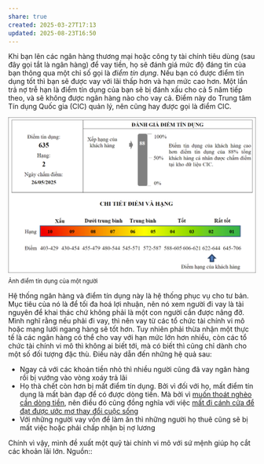 ```yaml
---
share: true
created: 2025-03-27T17:13
updated: 2025-08-23T16:50
---
```

Khi bạn lên các ngân hàng thương mại hoặc công ty tài chính tiêu dùng (sau đây gọi tắt là ngân hàng) để vay tiền, họ sẽ đánh giá mức độ đáng tin của bạn thông qua một chỉ số gọi là *điểm tín dụng*. Nếu bạn có được điểm tín dụng tốt thì bạn sẽ được vay với lãi thấp hơn và hạn mức cao hơn. Một lần trả nợ trễ hạn là điểm tín dụng của bạn sẽ bị đánh xấu cho cả 5 năm tiếp theo, và sẽ không được ngân hàng nào cho vay cả. Điểm này do Trung tâm Tín dụng Quốc gia (CIC) quản lý, nên cũng hay được gọi là điểm CIC. 

![Điểm tín dụng của Nhật.png](../../assets/attachments/%C4%90i%E1%BB%83m%20t%C3%ADn%20d%E1%BB%A5ng%20c%E1%BB%A7a%20Nh%E1%BA%ADt.png)
<sub>Ảnh điểm tín dụng của một người</sub>

Hệ thống ngân hàng và điểm tín dụng này là hệ thống phục vụ cho tư bản. Mục tiêu của nó là để tối đa hoá lợi nhuận, nên nó xem người đi vay là tài nguyên để khai thác chứ không phải là một con người cần được nâng đỡ. Mình nghĩ rằng nếu phải đi vay, thì nên vay từ các tổ chức tài chính vi mô hoặc mạng lưới ngang hàng sẽ tốt hơn. Tuy nhiên phải thừa nhận một thực tế là các ngân hàng có thể cho vay với hạn mức lớn hơn nhiều, còn các tổ chức tài chính vi mô thì không ai biết tới, mà có biết thì cũng chỉ dành cho một số đối tượng đặc thù. Điều này dẫn đến những hệ quả sau: 
- Ngay cả với các khoản tiền nhỏ thì nhiều người cũng đã vay ngân hàng rồi bị vướng vào vòng xoáy trả lãi 
- Họ thà chết còn hơn bị mất điểm tín dụng. Bởi vì đối với họ, mất điểm tín dụng là mất bàn đạp để có được dòng tiền. Mà bởi vì [muốn thoát nghèo cần dòng tiền](../../%E2%9A%A1Hi%E1%BB%83u%20bi%E1%BA%BFt%20s%C3%A2u/Ki%E1%BA%BFm%20ti%E1%BB%81n/T%E1%BB%B1%20%C4%91%E1%BA%A7u%20t%C6%B0/Mu%E1%BB%91n%20tho%C3%A1t%20ngh%C3%A8o%20c%E1%BA%A7n%20d%C3%B2ng%20ti%E1%BB%81n.md), nên điều đó cũng đồng nghĩa với việc [mất đi cánh cửa để đạt được ước mơ thay đổi cuộc sống](../../%F0%9F%93%9CT%C3%A0i%20nguy%C3%AAn/Ni%E1%BB%81m%20tin,%20di%E1%BB%85n%20ng%C3%B4n/Ti%E1%BB%81n/N%E1%BB%A3/Vi%E1%BB%87c%20c%C3%B3%20%C4%91%C6%B0%E1%BB%A3c%20d%C3%B2ng%20ti%E1%BB%81n%20l%C3%A0%20c%C3%A1nh%20c%E1%BB%ADa%20%C4%91%E1%BB%83%20%C4%91%E1%BA%A1t%20%C4%91%C6%B0%E1%BB%A3c%20%C6%B0%E1%BB%9Bc%20m%C6%A1%20thay%20%C4%91%E1%BB%95i%20cu%E1%BB%99c%20s%E1%BB%91ng.md)
- Với những người vay vốn để làm ăn thì những người họ thuê cũng sẽ bị mất việc hoặc phải chấp nhận bị nợ lương

Chính vì vậy, mình đề xuất một quỹ tài chính vi mô với sứ mệnh giúp họ cắt các khoản lãi lớn.
Nguồn:: 